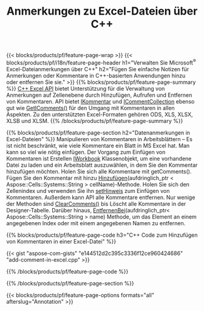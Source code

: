 ﻿---
title: Anmerkungen zu Excel-Dateien über C++
url: /de/cpp/annotation/
description: Hinzufügen oder Entfernen von Datenanmerkungskommentaren von Excel- und OpenOffice-Tabellen mit der C++-Bibliothek.
---
{{< blocks/products/pf/feature-page-wrap >}}
{{< blocks/products/pf/i18n/feature-page-header h1="Verwalten Sie Microsoft<sup>&reg;</sup> Excel-Dateianmerkungen über C++" h2="Fügen Sie einfache Notizen für Anmerkungen oder Kommentare in C++-basierten Anwendungen hinzu oder entfernen Sie sie." >}}
{{% blocks/products/pf/feature-page-summary %}}
[C++ Excel API](/cells/cpp/) bietet Unterstützung für die Verwaltung von Anmerkungen auf Zellenebene durch Hinzufügen, Aufrufen und Entfernen von Kommentaren. API bietet [IKommentar](https://apireference.aspose.com/cells/cpp/class/aspose.cells.i_comment) und [ICommentCollection](https://apireference.aspose.com/cells/cpp/class/aspose.cells.i_comment_collection) ebenso gut wie [GetIComments()](https://apireference.aspose.com/cells/cpp/class/aspose.cells.i_worksheet#ae7cce5f85b7b25a1e5c58df1b613ca5a) für den Umgang mit Kommentaren in allen Aspekten. Zu den unterstützten Excel-Formaten gehören ODS, XLS, XLSX, XLSB und XLSM.
{{% /blocks/products/pf/feature-page-summary %}}

{{% blocks/products/pf/feature-page-section h2="Datenanmerkungen in Excel-Dateien" %}}
Manipulieren von Kommentaren in Arbeitsblättern – Es ist nicht beschränkt, wie viele Kommentare ein Blatt in MS Excel hat. Man kann so viel wie nötig einfügen. Der Vorgang zum Einfügen von Kommentaren ist Erstellen [IWorkbook](https://apireference.aspose.com/cells/cpp/class/aspose.cells.i_workbook) Klassenobjekt, um eine vorhandene Datei zu laden und ein Arbeitsblatt auszuwählen, in dem Sie den Kommentar hinzufügen möchten. Holen Sie sich alle Kommentare mit getComments(). Fügen Sie den Kommentar mit hinzu [Hinzufügen](https://apireference.aspose.com/cells/cpp/class/aspose.cells.i_comment_collection#a3f014415e292fa15c6220e9727dad384)(aufdringlich_ptr < Aspose::Cells::Systems::String > cellName)-Methode. Holen Sie sich den Zellenindex und verwenden Sie ihn [setHinweis](https://apireference.aspose.com/cells/cpp/com.aspose.cells/comment#Note) zum Einfügen von Kommentaren. Außerdem kann API alle Kommentare entfernen. Nur wenige der Methoden sind [ClearComments()](https://apireference.aspose.com/cells/cpp/class/aspose.cells.i_worksheet#ad4e0ea291ae60fc1b5d815e520edc6c3) bis Löscht alle Kommentare in der Designer-Tabelle. Darüber hinaus, [EntfernenBei](https://apireference.aspose.com/cells/cpp/class/aspose.cells.i_worksheet_collection#addabcc7d7d76874694018fb3ba37b72c)(aufdringlich_ptr< Aspose::Cells::Systems::String > name) Methode, um das Element an einem angegebenen Index oder mit einem angegebenen Namen zu entfernen.

{{% blocks/products/pf/feature-page-code h3="C++ Code zum Hinzufügen von Kommentaren in einer Excel-Datei" %}}

{{< gist "aspose-com-gists" "e144512d2c395c3336f12ce960424686" "add-comment-in-excel.cpp" >}}

{{% /blocks/products/pf/feature-page-code %}}

{{% /blocks/products/pf/feature-page-section %}}

{{< blocks/products/pf/feature-page-options formats="all" afterslug="Annotation" >}}